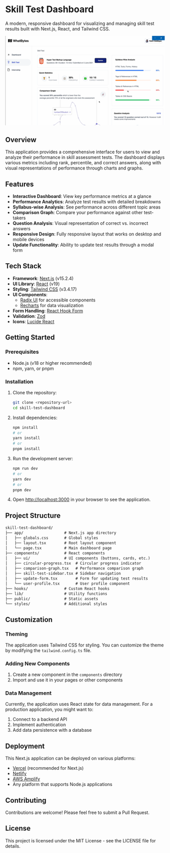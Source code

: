 # Skill Test Dashboard

A modern, responsive dashboard for visualizing and managing skill test results built with Next.js, React, and Tailwind CSS.

![Skill Test Dashboard](public/html5-logo.png)

## Overview

This application provides a comprehensive interface for users to view and analyze their performance in skill assessment tests. The dashboard displays various metrics including rank, percentile, and correct answers, along with visual representations of performance through charts and graphs.

## Features

- **Interactive Dashboard**: View key performance metrics at a glance
- **Performance Analytics**: Analyze test results with detailed breakdowns
- **Syllabus-wise Analysis**: See performance across different topic areas
- **Comparison Graph**: Compare your performance against other test-takers
- **Question Analysis**: Visual representation of correct vs. incorrect answers
- **Responsive Design**: Fully responsive layout that works on desktop and mobile devices
- **Update Functionality**: Ability to update test results through a modal form

## Tech Stack

- **Framework**: [Next.js](https://nextjs.org/) (v15.2.4)
- **UI Library**: [React](https://react.dev/) (v19)
- **Styling**: [Tailwind CSS](https://tailwindcss.com/) (v3.4.17)
- **UI Components**: 
  - [Radix UI](https://www.radix-ui.com/) for accessible components
  - [Recharts](https://recharts.org/) for data visualization
- **Form Handling**: [React Hook Form](https://react-hook-form.com/)
- **Validation**: [Zod](https://zod.dev/)
- **Icons**: [Lucide React](https://lucide.dev/guide/packages/lucide-react)

## Getting Started

### Prerequisites

- Node.js (v18 or higher recommended)
- npm, yarn, or pnpm

### Installation

1. Clone the repository:
   ```bash
   git clone <repository-url>
   cd skill-test-dashboard
   ```

2. Install dependencies:
   ```bash
   npm install
   # or
   yarn install
   # or
   pnpm install
   ```

3. Run the development server:
   ```bash
   npm run dev
   # or
   yarn dev
   # or
   pnpm dev
   ```

4. Open [http://localhost:3000](http://localhost:3000) in your browser to see the application.

## Project Structure

```
skill-test-dashboard/
├── app/                  # Next.js app directory
│   ├── globals.css       # Global styles
│   ├── layout.tsx        # Root layout component
│   └── page.tsx          # Main dashboard page
├── components/           # React components
│   ├── ui/               # UI components (buttons, cards, etc.)
│   ├── circular-progress.tsx  # Circular progress indicator
│   ├── comparison-graph.tsx   # Performance comparison graph
│   ├── skill-test-sidebar.tsx # Sidebar navigation
│   ├── update-form.tsx        # Form for updating test results
│   └── user-profile.tsx       # User profile component
├── hooks/                # Custom React hooks
├── lib/                  # Utility functions
├── public/               # Static assets
└── styles/               # Additional styles
```

## Customization

### Theming

The application uses Tailwind CSS for styling. You can customize the theme by modifying the `tailwind.config.ts` file.

### Adding New Components

1. Create a new component in the `components` directory
2. Import and use it in your pages or other components

### Data Management

Currently, the application uses React state for data management. For a production application, you might want to:

1. Connect to a backend API
2. Implement authentication
3. Add data persistence with a database

## Deployment

This Next.js application can be deployed on various platforms:

- [Vercel](https://vercel.com/) (recommended for Next.js)
- [Netlify](https://www.netlify.com/)
- [AWS Amplify](https://aws.amazon.com/amplify/)
- Any platform that supports Node.js applications

## Contributing

Contributions are welcome! Please feel free to submit a Pull Request.

## License

This project is licensed under the MIT License - see the LICENSE file for details.
